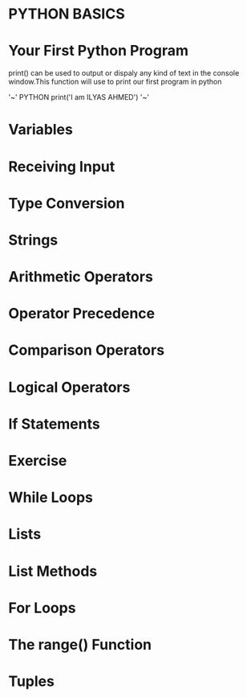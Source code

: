 # PYTHON BASICS 
# Your First Python Program
  print() can be used to output or dispaly any kind of text in the console window.This function will use to print our first program in python
  
  '~'
  PYTHON
   print('I am ILYAS AHMED')
  '~'
# Variables
# Receiving Input
# Type Conversion
# Strings
# Arithmetic Operators 
# Operator Precedence 
# Comparison Operators 
# Logical Operators
# If Statements
# Exercise
# While Loops
# Lists
# List Methods
# For Loops
# The range() Function 
# Tuples

